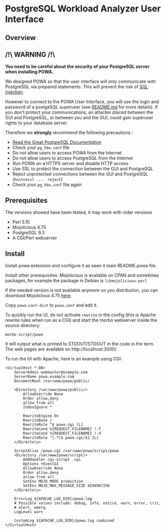 PostgreSQL Workload Analyzer User Interface
============================================

Overview
--------

/!\ WARNING /!\
-------------------------

__You need to be careful about the security of your PostgreSQL server when installing POWA.__

We designed POWA so that the user interface will only communicate with PostgreSQL via prepared statements. This will prevent the risk of [SQL injection](http://xkcd.com/327/).

However to connect to the POWA User Interface, you will use the login and password of a postgeSQL superuser (see [README.md](https://github.com/dalibo/powa/blob/master/README.md) for more details). If you don't protect your communications, an attacker placed between the GUI and PostgreSQL, or between you and the GUI, could gain superuser rights to your database server.

Therefore we **strongly** recommend the following precautions :

* [Read the Great PostgreSQL Documentation](http://www.postgresql.org/docs/current/static/auth-pg-hba-conf.html)
* Check your ``pg_hba.conf`` file
* Do not allow users to access POWA from the Internet
* Do not allow users to access PostgreSQL from the Internet
* Run POWA on a HTTPS server and disable HTTP access
* Use SSL to protect the connection between the GUI and PostgreSQL
* Reject unprotected connections between the GUI and PostgreSQL (``hostnossl .... reject``)
* Check your ``pg_hba.conf`` file again


Prerequisites
-------------

The versions showed have been tested, it may work with older versions

* Perl 5.10
* Mojolicious 4.75
* PostgreSQL 9.3
* A CGI/Perl webserver

Install
-------

Install powa extension and configure it as seen it main README.powa file.


Install other prerequisites: Mojolicious is available on CPAN and
sometimes packages, for example the package in Debian is
`libmojolicious-perl`

If the needed version is not available anymore on you distribution, you can
download Mojolicious 4.75 [here](http://backpan.perl.org/authors/id/S/SR/SRI/Mojolicious-4.75.tar.gz).

Copy `powa.conf-dist` to `powa.conf` and edit it.

To quickly run the UI, do not activate `rewrite` in the config (this
is Apache rewrite rules when run as a CGI) and start the morbo
webserver inside the source directory:

    morbo script/powa

It will output what is printed to STDOUT/STDOUT in the code in the
term. The web pages are available on http://localhost:3000/

To run the UI with Apache, here is an example using CGI:

    <VirtualHost *:80>
        ServerAdmin webmaster@example.com
        ServerName powa.example.com
        DocumentRoot /var/www/powa/public/

        <Directory /var/www/powa/public/>
            AllowOverride None
            Order allow,deny
            allow from all
            IndexIgnore *

            RewriteEngine On
            RewriteBase /
            RewriteRule ^$ powa.cgi [L]
            RewriteCond %{REQUEST_FILENAME} !-f
            RewriteCond %{REQUEST_FILENAME} !-d
            RewriteRule ^(.*)$ powa.cgi/$1 [L]
        </Directory>

        ScriptAlias /powa.cgi /var/www/powa/script/powa
        <Directory /var/www/powa/script/>
            AddHandler cgi-script .cgi
            Options +ExecCGI
            AllowOverride None
            Order allow,deny
            allow from all
            SetEnv MOJO_MODE production
            SetEnv MOJO_MAX_MESSAGE_SIZE 4294967296
        </Directory>

        ErrorLog ${APACHE_LOG_DIR}/powa.log
        # Possible values include: debug, info, notice, warn, error, crit,
        # alert, emerg.
        LogLevel warn

        CustomLog ${APACHE_LOG_DIR}/powa.log combined
    </VirtualHost>
